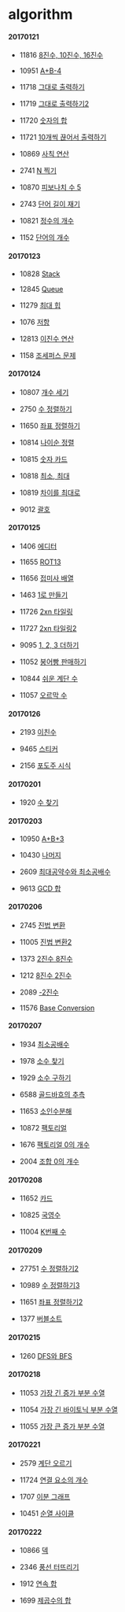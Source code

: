 # algorithm

#### 20170121
* 11816 [8진수, 10진수, 16진수](https://www.acmicpc.net/problem/11816)

* 10951 [A+B-4](https://www.acmicpc.net/problem/10951)

* 11718 [그대로 출력하기](https://www.acmicpc.net/problem/11718)

* 11719 [그대로 출력하기2](https://www.acmicpc.net/problem/11719)

* 11720 [숫자의 합](https://www.acmicpc.net/problem/11720)

* 11721 [10개씩 끊어서 출력하기](https://www.acmicpc.net/problem/11721)

* 10869 [사칙 연산](https://www.acmicpc.net/problem/10869)

* 2741 [N 찍기](https://www.acmicpc.net/problem/2741)

* 10870 [피보나치 수 5](https://www.acmicpc.net/problem/10870)

* 2743 [단어 길이 재기](https://www.acmicpc.net/problem/2743)

* 10821 [정수의 개수](https://www.acmicpc.net/problem/10821)

* 1152 [단어의 개수](https://www.acmicpc.net/problem/1152)

#### 20170123
* 10828 [Stack](https://www.acmicpc.net/problem/10828)

* 12845 [Queue](https://www.acmicpc.net/problem/10845)

* 11279 [최대 힙](https://www.acmicpc.net/problem/11279)

* 1076 [저항](https://www.acmicpc.net/problem/1076)

* 12813 [이진수 연산](https://www.acmicpc.net/problem/12813)

* 1158 [조세퍼스 문제](https://www.acmicpc.net/problem/1158)

#### 20170124
* 10807 [개수 세기](https://www.acmicpc.net/problem/10807)

* 2750 [수 정렬하기](https://www.acmicpc.net/problem/2750)

* 11650 [좌표 정렬하기](https://www.acmicpc.net/problem/11650)

* 10814 [나이순 정렬](https://www.acmicpc.net/problem/10814)

* 10815 [숫자 카드](https://www.acmicpc.net/problem/10815)

* 10818 [최소, 최대](https://www.acmicpc.net/problem/10818)

* 10819 [차이를 최대로](https://www.acmicpc.net/problem/10819)

* 9012 [괄호](https://www.acmicpc.net/problem/9012)

#### 20170125
* 1406 [에디터](https://www.acmicpc.net/problem/1406)

* 11655 [ROT13](https://www.acmicpc.net/problem/11655)

* 11656 [접미사 배열](https://www.acmicpc.net/problem/11656)

* 1463 [1로 만들기](https://www.acmicpc.net/problem/1463)

* 11726 [2xn 타일링](https://www.acmicpc.net/problem/11726)

* 11727 [2xn 타일링2](https://www.acmicpc.net/problem/11727)

* 9095 [1, 2, 3 더하기](https://www.acmicpc.net/problem/9095)

* 11052 [붕어빵 판매하기](https://www.acmicpc.net/problem/11052)

* 10844 [쉬운 계단 수](https://www.acmicpc.net/problem/10844)

* 11057 [오르막 수](https://www.acmicpc.net/problem/11057)

#### 20170126
* 2193 [이친수](https://www.acmicpc.net/problem/2193)

* 9465 [스티커](https://www.acmicpc.net/problem/9465)

* 2156 [포도주 시식](https://www.acmicpc.net/problem/2156)

#### 20170201
* 1920 [수 찾기](https://www.acmicpc.net/problem/1920)

#### 20170203
* 10950 [A+B+3](https://www.acmicpc.net/problem/10950)

* 10430 [나머지](https://www.acmicpc.net/problem/10430)

* 2609 [최대공약수와 최소공배수](https://www.acmicpc.net/problem/2609)

* 9613 [GCD 합](https://www.acmicpc.net/problem/9613)

#### 20170206
* 2745 [진법 변환](https://www.acmicpc.net/problem/2745)

* 11005 [진법 변환2](https://www.acmicpc.net/problem/11005)

* 1373 [2진수 8진수](https://www.acmicpc.net/problem/1373)

* 1212 [8진수 2진수](https://www.acmicpc.net/problem/1212)

* 2089 [-2진수](https://www.acmicpc.net/problem/2089)

* 11576 [Base Conversion](https://www.acmicpc.net/problem/11576)

#### 20170207
* 1934 [최소공배수](https://www.acmicpc.net/problem/1934)

* 1978 [소수 찾기](https://www.acmicpc.net/problem/1978)

* 1929 [소수 구하기](https://www.acmicpc.net/problem/1929)

* 6588 [골드바흐의 추측](https://www.acmicpc.net/problem/6588)

* 11653 [소인수분해](https://www.acmicpc.net/problem/11653)

* 10872 [팩토리얼](https://www.acmicpc.net/problem/10872)

* 1676 [팩토리얼 0의 개수](https://www.acmicpc.net/problem/1676)

* 2004 [조합 0의 개수](https://www.acmicpc.net/problem/2004)

#### 20170208
* 11652 [카드](https://www.acmicpc.net/problem/11652)

* 10825 [국영수](https://www.acmicpc.net/problem/10825)

* 11004 [K번째 수](https://www.acmicpc.net/problem/11004)

#### 20170209
* 27751 [수 정렬하기2](https://www.acmicpc.net/problem/2751)

* 10989 [수 정렬하기3](https://www.acmicpc.net/problem/10989)

* 11651 [좌표 정렬하기2](https://www.acmicpc.net/problem/11651)

* 1377 [버블소트](https://www.acmicpc.net/problem/1377)

#### 20170215
* 1260 [DFS와 BFS](https://www.acmicpc.net/problem/1260)

#### 20170218
* 11053 [가장 긴 증가 부분 수열](https://www.acmicpc.net//problem/11053)

* 11054 [가장 긴 바이토닉 부분 수열](https://www.acmicpc.net/problem/11054)

* 11055 [가장 큰 증가 부분 수열](https://www.acmicpc.net/problem/11055)

#### 20170221
* 2579 [계단 오르기](https://www.acmicpc.net/problem/2579)

* 11724 [연결 요소의 개수](https://www.acmicpc.net/problem/11724)

* 1707 [이분 그래프](https://www.acmicpc.net/problem/1707)

* 10451 [순열 사이클](https://www.acmicpc.net/problem/10451)

#### 20170222
* 10866 [덱](https://www.acmicpc.net/problem/10866)

* 2346 [풍선 터뜨리기](https://www.acmicpc.net/problem/2346)

* 1912 [연속 합](https://www.acmicpc.net/problem/1912)

* 1699 [제곱수의 합](https://www.acmicpc.net/problem/1699)
